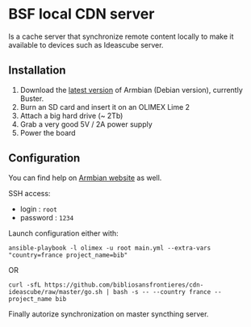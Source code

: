 # BSF local CDN server

Is a cache server that synchronize remote content locally to make it available
 to devices such as Ideascube server.

## Installation

1. Download the [latest version](https://www.armbian.com/olimex-lime-2/) of
   Armbian (Debian version), currently Buster.
2. Burn an SD card and insert it on an OLIMEX Lime 2
3. Attach a big hard drive (~ 2Tb)
4. Grab a very good 5V / 2A power supply
5. Power the board

## Configuration

You can find help on
[Armbian website](https://docs.armbian.com/User-Guide_Getting-Started/) as well.

SSH access:

* login : `root`
* password : `1234`

Launch configuration either with:

```shell
ansible-playbook -l olimex -u root main.yml --extra-vars "country=france project_name=bib"
```

OR

```shell
curl -sfL https://github.com/bibliosansfrontieres/cdn-ideascube/raw/master/go.sh | bash -s -- --country france --project_name bib
```

Finally autorize synchronization on master syncthing server.
